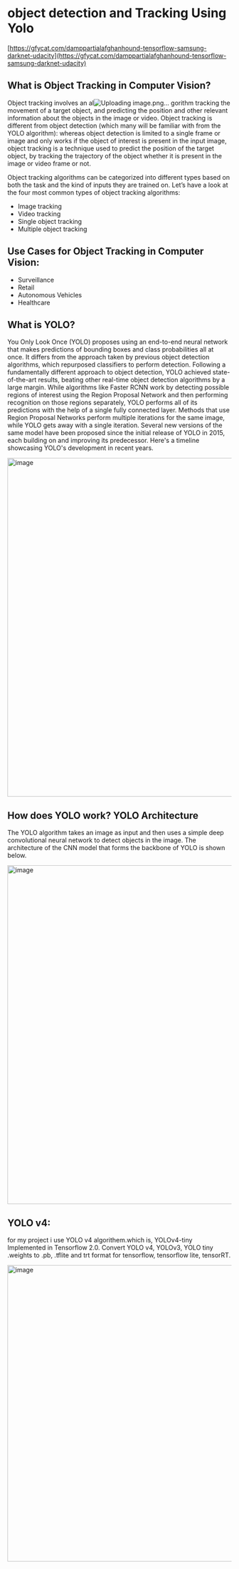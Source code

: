 # object detection and Tracking Using Yolo

[https://gfycat.com/damppartialafghanhound-tensorflow-samsung-darknet-udacity](https://gfycat.com/damppartialafghanhound-tensorflow-samsung-darknet-udacity)

## What is Object Tracking in Computer Vision?

Object tracking involves an al![Uploading image.png…]()
gorithm tracking the movement of a target object, and predicting the position and other relevant information about the objects in the image or video.
Object tracking is different from object detection (which many will be familiar with from the YOLO algorithm): whereas object detection is limited to a single frame or image and only works if the object of interest is present in the input image, object tracking is a technique used to predict the position of the target object, by tracking the trajectory of the object whether it is present in the image or video frame or not.

Object tracking algorithms can be categorized into different types based on both the task and the kind of inputs they are trained on. Let’s have a look at the four most common types of object tracking algorithms:

- Image tracking 
- Video tracking 
- Single object tracking 
- Multiple object tracking

## Use Cases for Object Tracking in Computer Vision:

- Surveillance
- Retail
- Autonomous Vehicles
- Healthcare

## What is YOLO?

You Only Look Once (YOLO) proposes using an end-to-end neural network that makes predictions of bounding boxes and class probabilities all at once. It differs from the approach taken by previous object detection algorithms, which repurposed classifiers to perform detection.
Following a fundamentally different approach to object detection, YOLO achieved state-of-the-art results, beating other real-time object detection algorithms by a large margin.
While algorithms like Faster RCNN work by detecting possible regions of interest using the Region Proposal Network and then performing recognition on those regions separately, YOLO performs all of its predictions with the help of a single fully connected layer.
Methods that use Region Proposal Networks perform multiple iterations for the same image, while YOLO gets away with a single iteration.
Several new versions of the same model have been proposed since the initial release of YOLO in 2015, each building on and improving its predecessor. Here's a timeline showcasing YOLO's development in recent years.


<img width="760" alt="image" src="https://github.com/Ramahalharbi/object_detection_and_Tracking/assets/139393175/1a4336e1-d0b3-429e-8e78-25ee0d6f3228">


## How does YOLO work? YOLO Architecture
The YOLO algorithm takes an image as input and then uses a simple deep convolutional neural network to detect objects in the image. The architecture of the CNN model that forms the backbone of YOLO is shown below.

<img width="760" alt="image" src="https://github.com/Ramahalharbi/object_detection_and_Tracking/assets/139393175/1d9a505d-10a4-4684-9ea5-4b50a6cc9db6">


## YOLO v4: 
for my project i use YOLO v4 algorithem.which is, YOLOv4-tiny Implemented in Tensorflow 2.0. Convert YOLO v4, YOLOv3, YOLO tiny .weights to .pb, .tflite and trt format for tensorflow, tensorflow lite, tensorRT.

<img width="665" alt="image" src="https://github.com/Ramahalharbi/object_detection_and_Tracking/assets/139393175/613460fc-3fbd-40ae-93b4-9b6927a35834">




